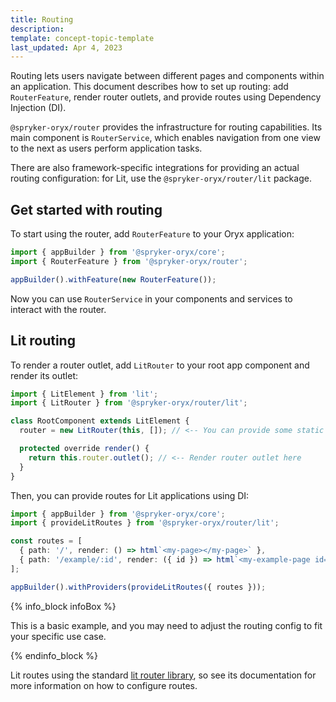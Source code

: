 ```yaml
---
title: Routing
description:
template: concept-topic-template
last_updated: Apr 4, 2023
---
```


Routing lets users navigate between different pages and components within an application. This document describes how to set up routing: add `RouterFeature`, render router outlets, and provide routes using Dependency Injection (DI)<!-- add a link -->.

`@spryker-oryx/router` provides the infrastructure for routing capabilities. Its main component is `RouterService`, which enables navigation from one view to the next as users perform application tasks.

There are also framework-specific integrations for providing an actual routing configuration: for Lit, use the `@spryker-oryx/router/lit` package.

## Get started with routing

To start using the router, add `RouterFeature` to your Oryx application:

```ts
import { appBuilder } from '@spryker-oryx/core';
import { RouterFeature } from '@spryker-oryx/router';

appBuilder().withFeature(new RouterFeature());
```

Now you can use `RouterService` in your components and services to interact with the router.

## Lit routing

To render a router outlet, add `LitRouter` to your root app component and render its outlet:

```ts
import { LitElement } from 'lit';
import { LitRouter } from '@spryker-oryx/router/lit';

class RootComponent extends LitElement {
  router = new LitRouter(this, []); // <-- You can provide some static routes here

  protected override render() {
    return this.router.outlet(); // <-- Render router outlet here
  }
}
```

Then, you can provide routes for Lit applications using DI:

```ts
import { appBuilder } from '@spryker-oryx/core';
import { provideLitRoutes } from '@spryker-oryx/router/lit';

const routes = [
  { path: '/', render: () => html`<my-page></my-page>` },
  { path: '/example/:id', render: ({ id }) => html`<my-example-page id=${id}></my-example-page>` },
];

appBuilder().withProviders(provideLitRoutes({ routes }));
```
{% info_block infoBox %}

This is a basic example, and you may need to adjust the routing config to fit your specific use case.

{% endinfo_block %}



Lit routes using the standard [lit router library](https://github.com/lit/lit/tree/main/packages/labs/router#readme), so see its documentation for more information on how to configure routes.
